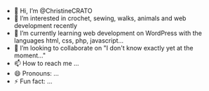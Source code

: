 - 👋 Hi, I’m @ChristineCRATO
- 👀 I’m interested in crochet, sewing, walks, animals and web development recently
- 🌱 I’m currently learning web development on WordPress with the languages html, css, php, javascript...
- 💞️ I’m looking to collaborate on "I don't know exactly yet at the moment..."
- 📫 How to reach me ...
- 😄 Pronouns: ...
- ⚡ Fun fact: ...

<!---
ChristineCRATO/ChristineCRATO is a ✨ special ✨ repository because its `README.md` (this file) appears on your GitHub profile.
You can click the Preview link to take a look at your changes.
--->
